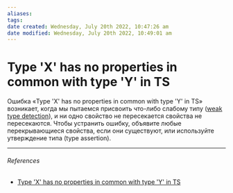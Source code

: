 ```yaml
---
aliases: 
tags: 
date created: Wednesday, July 20th 2022, 10:47:26 am
date modified: Wednesday, July 20th 2022, 10:49:01 am
---
```


# Type 'X' has no properties in common with type 'Y' in TS

Ошибка «Type 'X' has no properties in common with type 'Y' in TS» возникает, когда мы пытаемся присвоить что-либо слабому типу ([weak type detection](https://www.typescriptlang.org/docs/handbook/release-notes/typescript-2-4.html#weak-type-detection)),  и ни одно свойство не пересекается свойства не пересекаются. Чтобы устранить ошибку, объявите любые перекрывающиеся свойства, если они существуют, или используйте утверждение типа (type assertion).

---

###### References

- [Type 'X' has no properties in common with type 'Y' in TS](https://bobbyhadz.com/blog/typescript-type-has-no-properties-in-common-with-type)
